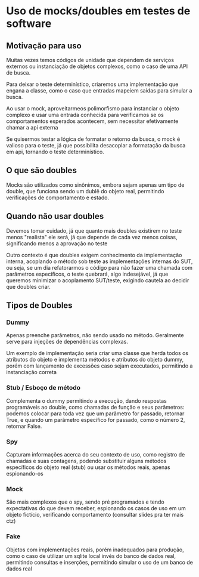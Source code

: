 # Uso de mocks/doubles em testes de software

## Motivação para uso

Muitas vezes temos códigos de unidade que dependem de serviços externos ou instanciação de objetos complexos, como o caso de uma API de busca.

Para deixar o teste determinístico, criaremos uma implementação que engana a classe, como o caso que entradas mapeiem saídas para simular a busca.

Ao usar o mock, aproveitarmeos polimorfismo para instanciar o objeto complexo e usar uma entrada conhecida para verificamos se os comportamentos esperados acontecem, sem necessitar efetivamente chamar a api externa

Se quisermos testar a lógica de formatar o retorno da busca, o mock é valioso para o teste, já que possibilita desacoplar a formatação da busca em api, tornando o teste determinístico.

## O que são doubles

Mocks são utilizados como sinônimos, embora sejam apenas um tipo de double, que funciona sendo um dublê do objeto real, permitindo verificações de comportamento e estado.

## Quando não usar doubles

Devemos tomar cuidado, já que quanto mais doubles existirem no teste menos "realista" ele será, já que depende de cada vez menos coisas, significando menos a aprovação no teste

Outro contexto é que doubles exigem conhecimento da implementação interna, acoplando o método sob teste as implementações internas do SUT, ou seja, se um dia refatorarmos o código para não fazer uma chamada com parâmetros específicos, o teste quebrará, algo indesejável, já que queremos minimizar o acoplamento SUT/teste, exigindo cautela ao decidir que doubles criar.

## Tipos de Doubles

### Dummy

Apenas preenche parâmetros, não sendo usado no método. Geralmente serve para injeções de dependências complexas.

Um exemplo de implementação seria criar uma classe que herda todos os atributos do objeto e implementa métodos e atributos do objeto dummy, porém com lançamento de excessões caso sejam executados, permitindo a instanciação correta

### Stub / Esboço de método

Complementa o dummy permitindo a execução, dando respostas programáveis ao double, como chamadas de função e seus parâmetros: podemos colocar para toda vez que um parâmetro for passado, retornar True, e quando um parâmetro específico for passado, como o número 2, retornar False.

### Spy

Capturam informações acerca do seu contexto de uso, como registro de chamadas e suas contagens, podendo substituir alguns métodos específicos do objeto real (stub) ou usar os métodos reais, apenas espionando-os

### Mock

São mais complexos que o spy, sendo pré programados e tendo expectativas do que devem receber, espionando os casos de uso em um objeto fictício, verificando comportamento
(consultar slides pra ter mais ctz)

### Fake

Objetos com implementações reais, porém inadequados para produção, como o caso de utilizar um sqlite local invés do banco de dados real, permitindo consultas e inserções, permitindo simular o uso de um banco de dados real